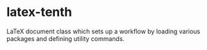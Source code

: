 # latex-tenth
LaTeX document class which sets up a workflow by loading various packages and defining utility commands.
